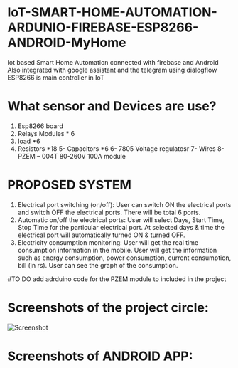 
# IoT-SMART-HOME-AUTOMATION-ARDUNIO-FIREBASE-ESP8266-ANDROID-MyHome
Iot based Smart Home Automation connected with firebase and Android
Also integrated with google assistant and the telegram using dialogflow
ESP8266 is main controller in IoT

# What sensor and Devices are use?

1. Esp8266 board
2. Relays Modules * 6
3. load *6 
4. Resistors *18
5- Capacitors *6
6- 7805 Voltage regulatosr
7- Wires
8- PZEM – 004T 80-260V 100A module 

# PROPOSED SYSTEM
1. Electrical port switching (on/off): User can switch ON the electrical ports and
switch OFF the electrical ports. There will be total 6 ports.
2. Automatic on/off the electrical ports: User will select Days, Start Time, Stop Time
for the particular electrical port. At selected days & time the electrical port will
automatically turned ON & turned OFF.
3. Electricity consumption monitoring: User will get the real time consumption
information in the mobile. User will get the information such as energy consumption,
power consumption, current consumption, bill (in rs). User can see the graph of the
consumption.

#TO DO 
add adrduino code for the PZEM module to included in the project 
# Screenshots of the project circle:
![Screenshot](https://raw.github.com/IoT-SMART-HOME-AUTOMATION-ARDUNIO-FIREBASE-ANDROID/master/graph.png)
# Screenshots of ANDROID APP:
